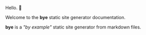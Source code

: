 Hello. 👋

Welcome to the **bye** static site generator documentation.

**bye** is a *"by example"* static site generator from markdown files.

